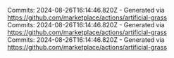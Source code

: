 Commits: 2024-08-26T16:14:46.820Z - Generated via https://github.com/marketplace/actions/artificial-grass
<br>
Commits: 2024-08-26T16:14:46.820Z - Generated via https://github.com/marketplace/actions/artificial-grass
<br>
Commits: 2024-08-26T16:14:46.820Z - Generated via https://github.com/marketplace/actions/artificial-grass
<br>
